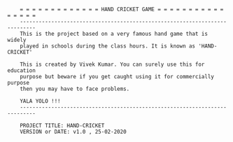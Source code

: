         = = = = = = = = = = = = = HAND CRICKET GAME = = = = = = = = = = = = = = = =
        ---------------------------------------------------------------------------
        This is the project based on a very famous hand game that is widely
        played in schools during the class hours. It is known as 'HAND-CRICKET'

        This is created by Vivek Kumar. You can surely use this for education
        purpose but beware if you get caught using it for commercially purpose
        then you may have to face problems.

        YALA YOLO !!!
        ---------------------------------------------------------------------------

        PROJECT TITLE: HAND-CRICKET
        VERSION or DATE: v1.0 , 25-02-2020
